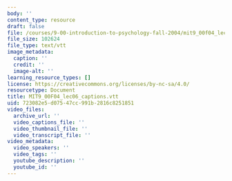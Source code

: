 ```yaml
---
body: ''
content_type: resource
draft: false
file: /courses/9-00-introduction-to-psychology-fall-2004/mit9_00f04_lec06_captions.vtt
file_size: 102624
file_type: text/vtt
image_metadata:
  caption: ''
  credit: ''
  image-alt: ''
learning_resource_types: []
license: https://creativecommons.org/licenses/by-nc-sa/4.0/
resourcetype: Document
title: MIT9_00F04_lec06_captions.vtt
uid: 723082e5-d075-47cc-991b-2816c8251851
video_files:
  archive_url: ''
  video_captions_file: ''
  video_thumbnail_file: ''
  video_transcript_file: ''
video_metadata:
  video_speakers: ''
  video_tags: ''
  youtube_description: ''
  youtube_id: ''
---
```

